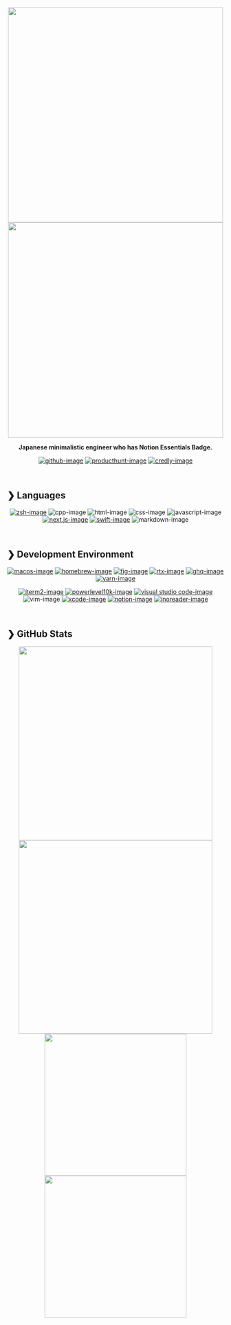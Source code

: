 <br>

<div align="center">

[<img width=500 src="https://user-images.githubusercontent.com/101255979/205854458-602beaed-7083-4ad5-985e-9f7025df5a36.png">][5ouma-light]
[<img width=500 src="https://user-images.githubusercontent.com/101255979/205854465-7d1371ef-8f53-463b-99cd-ad3513d2873b.png">][5ouma-dark]
<b><p>Japanese minimalistic engineer who has Notion Essentials Badge.</p></b>

</div>

[5ouma-light]: https://github.com/5ouma#gh-light-mode-only
[5ouma-dark]: https://github.com/5ouma#gh-dark-mode-only

<div align="center">

[![github-image]][github-link]
[![producthunt-image]][producthunt-link]
[![credly-image]][credly-link]

</div>

[github-image]: https://img.shields.io/badge/GitHub-5ouma-312f2f?labelColor=181717&logo=github&logoColor=white&style=for-the-badge
[github-link]: https://github.com/5ouma
[producthunt-image]: https://img.shields.io/badge/Product%20Hunt-5ouma-e07456?labelColor=da552f&logo=producthunt&logoColor=white&style=for-the-badge
[producthunt-link]: https://www.producthunt.com/@5ouma
[credly-image]: https://img.shields.io/badge/Credly-5ouma-ff8832?labelColor=ff6b00&logo=credly&logoColor=white&style=for-the-badge
[credly-link]: https://www.credly.com/users/5ouma

<br>

## ❯ Languages

<div align="center">

[![zsh-image]][zsh-link]
![cpp-image]
![html-image]
![css-image]
![javascript-image]
[![next.js-image]][next.js-link]
[![swift-image]][swift-link]
![markdown-image]

</div>

[zsh-image]: https://img.shields.io/badge/Zsh-f15a24?logo=gnu-bash&logoColor=white&style=flat-square
[zsh-link]: https://zsh.org
[cpp-image]: https://img.shields.io/badge/C++-00599C?logo=c%2B%2B&logoColor=white&style=flat-square
[html-image]: https://img.shields.io/badge/HTML-E34F26?logo=html5&logoColor=white&style=flat-square
[css-image]: https://img.shields.io/badge/CSS-1572B6?logo=css3&logoColor=white&style=flat-square
[javascript-image]: https://img.shields.io/badge/JavaScript-F7DF1E?logo=javascript&logoColor=black&style=flat-square
[next.js-image]: https://img.shields.io/badge/Next.js-000000?logo=next.js&logoColor=white&style=flat-square
[next.js-link]: https://nextjs.org
[swift-image]: https://img.shields.io/badge/Swift-F05138?logo=swift&logoColor=white&style=flat-square
[swift-link]: https://developer.apple.com/swift
[markdown-image]: https://img.shields.io/badge/Markdown-000000?logo=markdown&logoColor=white&style=flat-square

<br>

## ❯ Development Environment

<div align="center">

[![macos-image]][macos-link]
[![homebrew-image]][homebrew-link]
[![fig-image]][fig-link]
[![rtx-image]][rtx-link]
[![ghq-image]][ghq-link]
[![yarn-image]][yarn-link]

</div>

<div align="center">

[![iterm2-image]][iterm2-link]
[![powerlevel10k-image]][powerlevel10k-link]
[![visual studio code-image]][visual studio code-link]
![vim-image]
[![xcode-image]][xcode-link]
[![notion-image]][notion-link]
[![inoreader-image]][inoreader-link]

</div>

[macos-image]: https://img.shields.io/badge/macOS-000000?logo=apple&logoColor=white&style=flat-square
[macos-link]: https://developer.apple.com/macos
[homebrew-image]: https://img.shields.io/badge/Homebrew-FBB040?logo=homebrew&logoColor=333333&style=flat-square
[homebrew-link]: https://brew.sh
[fig-image]: https://img.shields.io/badge/Fig-000000?logo=fig&logoColor=white&style=flat-square
[fig-link]: https://fig.io
[rtx-image]: https://img.shields.io/badge/rtx-000000?logo=progate&lohoColor=white&style=flat-square
[rtx-link]: https://github.com/jdxcode/rtx
[ghq-image]: https://img.shields.io/badge/ghq-F05032?logo=git&logoColor=white&style=flat-square
[ghq-link]: https://github.com/x-motemen/ghq
[yarn-image]: https://img.shields.io/badge/Yarn-2C8EBB?logo=yarn&logoColor=white&style=flat-square
[yarn-link]: https://yarnpkg.com
[iterm2-image]: https://img.shields.io/badge/iTerm2-000000?logo=iterm2&logoColor=white&style=flat-square
[iterm2-link]: https://iterm2.com
[powerlevel10k-image]: https://img.shields.io/badge/❯%20Powerlevel10k-e34a10?style=flat-square
[powerlevel10k-link]: https://github.com/romkatv/powerlevel10k
[visual studio code-image]: https://img.shields.io/badge/Visual%20Studio%20Code-007ACC?logo=visual-studio-code&logoColor=white&style=flat-square
[visual studio code-link]: https://code.visualstudio.com
[vim-image]: https://img.shields.io/badge/Vim-019733?logo=vim&logoColor=white&style=flat-square
[xcode-image]: https://img.shields.io/badge/Xcode-147EFB?logo=xcode&logoColor=white&style=flat-square
[xcode-link]: https://developer.apple.com/xcode
[notion-image]: https://img.shields.io/badge/Notion-000000?logo=notion&logoColor=white&style=flat-square
[notion-link]: https://www.notion.so
[inoreader-image]: https://img.shields.io/badge/Inoreader-4ca0d8?logo=rss&logoColor=white&style=flat-square
[inoreader-link]: https://www.inoreader.com

<br>

## ❯ GitHub Stats

<div align="center">

[<img width=450px src="https://github-read-me-stats.vercel.app/api/?username=5ouma&show_icons=true&title_color=242424&text_color=242424&icon_color=242424&bg_color=ffffff&hide_border=true&cache_seconds=7200">][5ouma-light]
[<img width=450px src="https://github-read-me-stats.vercel.app/api/?username=5ouma&show_icons=true&title_color=f4f4f4&text_color=f4f4f4&icon_color=f4f4f4&bg_color=0d1116&hide_border=true&cache_seconds=7200">][5ouma-dark]
[<img width=330px src="https://github-read-me-stats.vercel.app/api/top-langs/?username=5ouma&layout=compact&exclude_repo=github-readme-stats&langs_count=10&title_color=242424&text_color=242424&icon_color=242424&bg_color=ffffff&hide_border=true&cache_seconds=7200">][5ouma-light]
[<img width=330px src="https://github-read-me-stats.vercel.app/api/top-langs/?username=5ouma&layout=compact&exclude_repo=github-readme-stats&langs_count=10f&title_color=f4f4f4&text_color=f4f4f4&icon_color=f4f4f4&bg_color=0d1116&hide_border=true&cache_seconds=7200">][5ouma-dark]

</div>
